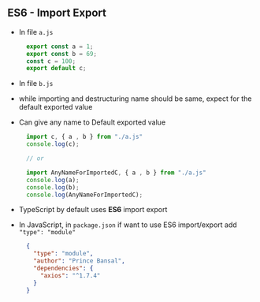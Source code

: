 ## ES6 - Import Export

- In file `a.js`
  
  ```js
    export const a = 1;
    export const b = 69;
    const c = 100;
    export default c;
  ```
- In file `b.js` 
- while importing and destructuring name should be same, expect for the default exported value
- Can give any name to Default exported value

  ```js
    import c, { a , b } from "./a.js"
    console.log(c);

    // or

    import AnyNameForImportedC, { a , b } from "./a.js"
    console.log(a);
    console.log(b);
    console.log(AnyNameForImportedC);
  ```
- TypeScript by default uses **ES6**  import export
- In JavaScript, in `package.json` if want to use ES6 import/export add `"type": "module"`
  
  ```json
    {
      "type": "module",
      "author": "Prince Bansal",
      "dependencies": {
        "axios": "^1.7.4"
      }
    }
  ```